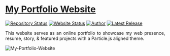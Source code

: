 # <a href="SamuelAytenfsu.github.io" target="_blank">My Portfolio Website</a>

[![Repository Status](https://img.shields.io/badge/Repository%20Status-Maintained-dark%20green.svg)](https://github.com/SamuelAytenfsu/SamuelAytenfsu.github.io/)
[![Website Status](https://img.shields.io/badge/Website%20Status-Online-green)](https://people.umass.edu/avsingh)
[![Author](https://img.shields.io/badge/Author-Samuel%20Ayele%20Aytenfsu-blue.svg)](https://www.linkedin.com/in/samuel-a-/)
[![Latest Release](https://img.shields.io/badge/Latest%20Release-13%20June%202021-yellow.svg)](https://github.com/AVS1508/My-Alternate-Portfolio-Website/commit/master)

 <p align="justify">This website serves as an online portfolio to showcase my web presence, resume, story, & featured projects with a Particle.js aligned theme.</p>

![My-Portfolio-Website](https://user-images.githubusercontent.com/97622118/207217600-9fb32404-fa34-4432-bf20-fa6c98615285.jpg)
